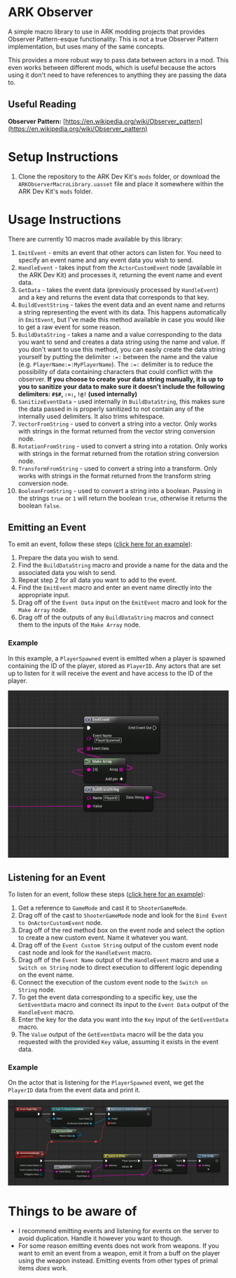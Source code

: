 # ARK Observer
A simple macro library to use in ARK modding projects that provides Observer Pattern-esque functionality. This is not a true Observer Pattern implementation, but uses many of the same concepts.

This provides a more robust way to pass data between actors in a mod. This even works between different mods, which is useful because the actors using it don't need to have references to anything they are passing the data to.

## Useful Reading

**Observer Pattern:** [https://en.wikipedia.org/wiki/Observer_pattern](https://en.wikipedia.org/wiki/Observer_pattern)

# Setup Instructions

1. Clone the repository to the ARK Dev Kit's `mods` folder, or download the `ARKObserverMacroLibrary.uasset` file and place it somewhere within the ARK Dev Kit's `mods` folder.

# Usage Instructions

There are currently 10 macros made available by this library:
1. `EmitEvent` - emits an event that other actors can listen for. You need to specify an event name and any event data you wish to send.
2. `HandleEvent` - takes input from the `ActorCustomEvent` node (available in the ARK Dev Kit) and processes it, returning the event name and event data.
3. `GetData` - takes the event data (previously processed by `HandleEvent`) and a key and returns the event data that corresponds to that key.
4. `BuildEventString` - takes the event data and an event name and returns a string representing the event with its data. This happens automatically in `EmitEvent`, but I've made this method available in case you would like to get a raw event for some reason.
5. `BuildDataString` - takes a name and a value corresponding to the data you want to send and creates a data string using the name and value. If you don't want to use this method, you can easily create the data string yourself by putting the delimiter `:=:` between the name and the value (e.g. `PlayerName:=:MyPlayerName`). The `:=:` delimiter is to reduce the possibility of data containing characters that could conflict with the observer. **If you choose to create your data string manually, it is up to you to sanitize your data to make sure it doesn't include the following delimiters: `#$#`, `:=:`, `!@!` (used internally)**
6. `SanitizeEventData` - used internally in `BuildDataString`, this makes sure the data passed in is properly sanitized to not contain any of the internally used delimiters. It also trims whitespace.
7. `VectorFromString` - used to convert a string into a vector. Only works with strings in the format returned from the vector string conversion node.
8. `RotationFromString` - used to convert a string into a rotation. Only works with strings in the format returned from the rotation string conversion node.
9. `TransformFromString` - used to convert a string into a transform. Only works with strings in the format returned from the transform string conversion node.
10. `BooleanFromString` - used to convert a string into a boolean. Passing in the strings `true` or `1` will return the boolean `true`, otherwise it returns the boolean `false`.

## Emitting an Event

To emit an event, follow these steps ([click here for an example](https://github.com/GyozaGuy/ark-observer#emitting-an-event-1)):
1. Prepare the data you wish to send.
2. Find the `BuildDataString` macro and provide a name for the data and the associated data you wish to send.
3. Repeat step 2 for all data you want to add to the event.
4. Find the `EmitEvent` macro and enter an event name directly into the appropriate input.
5. Drag off of the `Event Data` input on the `EmitEvent` macro and look for the `Make Array` node.
6. Drag off of the outputs of any `BuildDataString` macros and connect them to the inputs of the `Make Array` node.

### Example

In this example, a `PlayerSpawned` event is emitted when a player is spawned containing the ID of the player, stored as `PlayerID`. Any actors that are set up to listen for it will receive the event and have access to the ID of the player.

![Emitting an event](https://raw.githubusercontent.com/GyozaGuy/ark-observer/master/Examples/Emitting.png)

## Listening for an Event

To listen for an event, follow these steps ([click here for an example](https://github.com/GyozaGuy/ark-observer#listening-for-an-event-1)):
1. Get a reference to `GameMode` and cast it to `ShooterGameMode`.
2. Drag off of the cast to `ShooterGameMode` node and look for the `Bind Event to OnActorCustomEvent` node.
3. Drag off of the red method box on the event node and select the option to create a new custom event. Name it whatever you want.
4. Drag off of the `Event Custom String` output of the custom event node cast node and look for the `HandleEvent` macro.
5. Drag off of the `Event Name` output of the `HandleEvent` macro and use a `Switch on String` node to direct execution to different logic depending on the event name.
6. Connect the execution of the custom event node to the `Switch on String` node.
7. To get the event data corresponding to a specific key, use the `GetEventData` macro and connect its input to the `Event Data` output of the `HandleEvent` macro.
8. Enter the key for the data you want into the `Key` input of the `GetEventData` macro.
9. The `Value` output of the `GetEventData` macro will be the data you requested with the provided `Key` value, assuming it exists in the event data.

### Example

On the actor that is listening for the `PlayerSpawned` event, we get the `PlayerID` data from the event data and print it.

![Listening for an event](https://raw.githubusercontent.com/GyozaGuy/ark-observer/master/Examples/Listening.png)

# Things to be aware of

- I recommend emitting events and listening for events on the server to avoid duplication. Handle it however you want to though.
- For some reason emitting events does not work from weapons. If you want to emit an event from a weapon, emit it from a buff on the player using the weapon instead. Emitting events from other types of primal items _does_ work.
